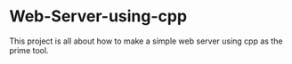 # Web-Server-using-cpp
This project is all about how to make a simple web server using cpp as the prime tool.
